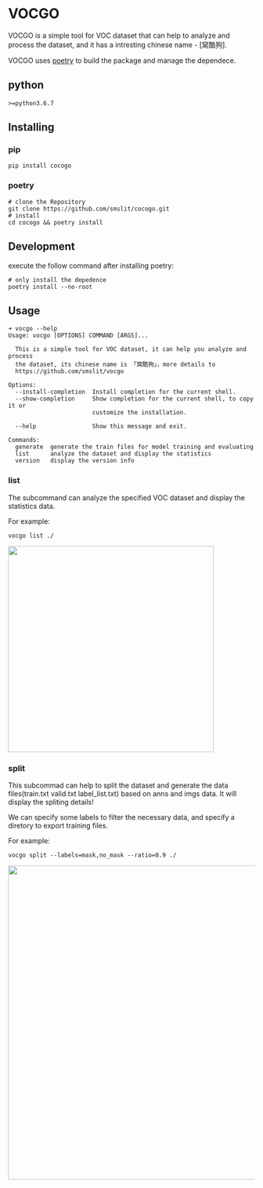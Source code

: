 # VOCGO

VOCGO is a simple tool for VOC dataset that can help to analyze and process the dataset, and it has a intresting chinese name - [窝酷狗].

VOCGO uses [poetry](https://python-poetry.org/) to build the package and manage the dependece.

## python 

```
>=python3.6.7
```

## Installing

### pip

```shell
pip install cocogo
```

### poetry

```shell
# clone the Repository
git clone https://github.com/smslit/cocogo.git
# install
cd cocogo && poetry install
```

## Development

execute the follow command after installing poetry:

```shell
# only install the depedence
poetry install --no-root
```

## Usage

```shell
➜ vocgo --help     
Usage: vocgo [OPTIONS] COMMAND [ARGS]...

  This is a simple tool for VOC dataset, it can help you analyze and process
  the dataset, its chinese name is 「窝酷狗」，more details to
  https://github.com/smslit/vocgo

Options:
  --install-completion  Install completion for the current shell.
  --show-completion     Show completion for the current shell, to copy it or
                        customize the installation.

  --help                Show this message and exit.

Commands:
  generate  generate the train files for model training and evaluating
  list      analyze the dataset and display the statistics
  version   display the version info
```

### list

The subcommand can analyze the specified VOC dataset and display the statistics data.

For example:

```shell
vocgo list ./
```

<img src="https://pichome-1254392422.cos.ap-chengdu.myqcloud.com/uPic/list-20210410170643.png" width="420px">

### split

This subcommad can help to split the dataset and generate the data files(train.txt valid.txt label_list.txt) based on anns and imgs data. It will display the spliting details!

We can specify some labels to filter the necessary data, and specify a diretory to export training files.

For example:

```shell
vocgo split --labels=mask,no_mask --ratio=0.9 ./
```

<img src="https://pichome-1254392422.cos.ap-chengdu.myqcloud.com/uPic/split-20210410170657.png" width="640px">